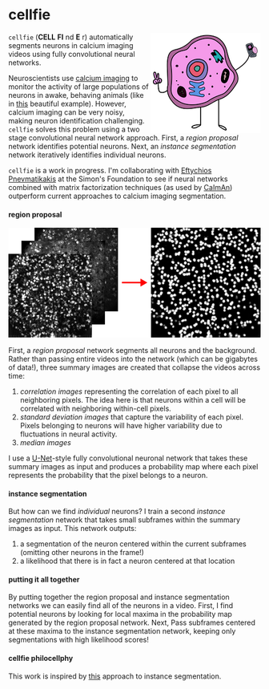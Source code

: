 # cellfie

<a href="https://www.teepublic.com/tank-top/2147895-cell-fie"><img src="images/cellfie.png" align=right></a>

`cellfie` (**CELL** **FI** nd **E** r) automatically segments neurons in calcium imaging videos using fully convolutional neural networks.

Neuroscientists use [calcium imaging](https://en.wikipedia.org/wiki/Calcium_imaging) to monitor the activity of large populations of neurons in awake, behaving animals (like in [this](https://www.youtube.com/watch?v=Nxa19uWC_oA) beautiful example). However, calcium imaging can be very noisy, making neuron identification challenging. `cellfie` solves this problem using a two stage convolutional neural network approach. First, a *region proposal* network identifies potential neurons. Next, an *instance segmentation* network iteratively identifies individual neurons.

`cellfie` is a work in progress. I'm collaborating with [Eftychios Pnevmatikakis](https://www.simonsfoundation.org/team/eftychios-a-pnevmatikakis/) at the Simon's Foundation to see if neural networks combined with matrix factorization techniques (as used by [CaImAn](https://github.com/flatironinstitute/CaImAn/blob/master/README.md)) outperform current approaches to calcium imaging segmentation.


#### region proposal
![](images/rp/rp_schematic.png)

First, a *region proposal* network segments all neurons and the background. Rather than passing entire videos into the network (which can be gigabytes of data!), three summary images are created that collapse the videos across time:

1. *correlation images* representing the correlation of each pixel to all neighboring pixels. The idea here is that neurons within a cell will be correlated with neighboring within-cell pixels.
2. *standard deviation images* that capture the variability of each pixel. Pixels belonging to neurons will have higher variability due to fluctuations in neural activity.
3. *median images*

I use a [U-Net](https://arxiv.org/abs/1505.04597)-style fully convolutional neuronal network that takes these summary images as input and produces a probability map where each pixel represents the probability that the pixel belongs to a neuron.

#### instance segmentation
But how can we find *individual* neurons? I train a second *instance segmentation* network that takes small subframes within the summary images as input. This network outputs:

1. a segmentation of the neuron centered within the current subframes (omitting other neurons in the frame!)
2. a likelihood that there is in fact a neuron centered at that location


#### putting it all together
By putting together the region proposal and instance segmentation networks we can easily find all of the neurons in a video. First, I find potential neurons by looking for local maxima in the probability map generated by the region proposal network. Next, Pass subframes centered at these maxima to the instance segmentation network, keeping only segmentations with high likelihood scores!

#### cellfie philocellphy
This work is inspired by [this](https://arxiv.org/abs/1506.06204) approach to instance segmentation.
